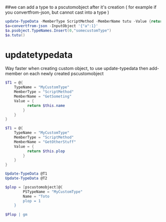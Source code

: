 ##we can add a type to a pscutomobject after it's creation ( for example if you convertfrom-json, but cannot cast into a type )
```powershell
update-TypeData -MemberType ScriptMethod -MemberName tutu -Value {return $this.a} -TypeName somecustomType
$a=convertfrom-json -InputObject '{"a":1}'
$a.psobject.TypeNames.Insert(0,"somecustomType")
$a.tutu()
```

# updatetypedata
Way faster when creating custom object, to use update-typedata then add-member on each newly created pscustomobject

```powershell
$T1 = @{
    TypeName = "MyCustomType"
    MemberType = "ScriptMethod"
    MemberName = "GetSometing"
    Value = {
          return $this.name
        }
    }
}

$T1 = @{
    TypeName = "MyCustomType"
    MemberType = "ScriptMethod"
    MemberName = "GetOtherStuff"
    Value = {
          return $this.plop
        }
    }
}

Update-TypeData @T1
Update-TypeData @T2

$plop = [pscustomobject]@{
        PSTypeName = "MyCustomType"
        Name = "Toto
        plop = 1
    }
    
$Plop | gm
```
